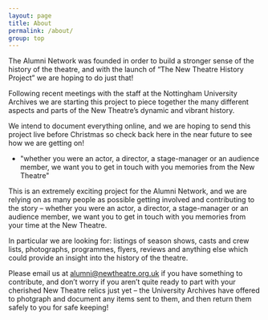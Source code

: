 ```yaml
---
layout: page
title: About
permalink: /about/
group: top
---
```


The Alumni Network was founded in order to build a stronger sense of the history of the theatre, and with the launch of “The New Theatre History Project” we are hoping to do just that!

Following recent meetings with the staff at the Nottingham University Archives we are starting this project to piece together the many different aspects and parts of the New Theatre’s dynamic and vibrant history.

We intend to document everything online, and we are hoping to send this project live before Christmas so check back here in the near future to see how we are getting on!

- "whether you were an actor, a director, a stage-manager or an audience member, we want you to get in touch with you memories from the New Theatre"

This is an extremely exciting project for the Alumni Network, and we are relying on as many people as possible getting involved and contributing to the story – whether you were an actor, a director, a stage-manager or an audience member, we want you to get in touch with you memories from your time at the New Theatre.

In particular we are looking for: listings of season shows, casts and crew lists, photographs, programmes, flyers, reviews and anything else which could provide an insight into the history of the theatre.

Please email us at alumni@newtheatre.org.uk if you have something to contribute, and don’t worry if you aren’t quite ready to part with your cherished New Theatre relics just yet – the University Archives have offered to photgraph and document any items sent to them, and then return them safely to you for safe keeping!
